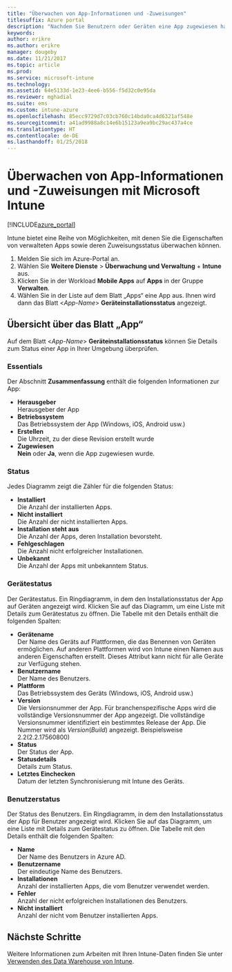 ```yaml
---
title: "Überwachen von App-Informationen und -Zuweisungen"
titlesuffix: Azure portal
description: "Nachdem Sie Benutzern oder Geräten eine App zugewiesen haben, können Sie mithilfe dieser Informationen den Status der App überwachen."
keywords: 
author: erikre
ms.author: erikre
manager: dougeby
ms.date: 11/21/2017
ms.topic: article
ms.prod: 
ms.service: microsoft-intune
ms.technology: 
ms.assetid: 64e5133d-1e23-4ee6-b556-f5d32c0e95da
ms.reviewer: mghadial
ms.suite: ems
ms.custom: intune-azure
ms.openlocfilehash: 85ecc9729d7c03cb760c14bda0ca4d6321af548e
ms.sourcegitcommit: a41ad9988a8c14e6b15123a9ea9bc29ac437a4ce
ms.translationtype: HT
ms.contentlocale: de-DE
ms.lasthandoff: 01/25/2018
---
```

# <a name="how-to-monitor-app-information-and-assignments-with-microsoft-intune"></a>Überwachen von App-Informationen und -Zuweisungen mit Microsoft Intune

[!INCLUDE[azure_portal](./includes/azure_portal.md)]

Intune bietet eine Reihe von Möglichkeiten, mit denen Sie die Eigenschaften von verwalteten Apps sowie deren Zuweisungsstatus überwachen können.

1. Melden Sie sich im Azure-Portal an.
2. Wählen Sie **Weitere Dienste** > **Überwachung und Verwaltung** + **Intune** aus.
3. Klicken Sie in der Workload **Mobile Apps** auf **Apps** in der Gruppe **Verwalten**.
5. Wählen Sie in der Liste auf dem Blatt „Apps“ eine App aus. Ihnen wird dann das Blatt <*App-Name*> **Geräteinstallationsstatus** angezeigt.

## <a name="app-overview-blade"></a>Übersicht über das Blatt „App“

Auf dem Blatt <*App-Name*> **Geräteinstallationsstatus** können Sie Details zum Status einer App in Ihrer Umgebung überprüfen.

### <a name="essentials"></a>Essentials

Der Abschnitt **Zusammenfassung** enthält die folgenden Informationen zur App:

 - **Herausgeber**  
Herausgeber der App
 - **Betriebssystem**  
Das Betriebssystem der App (Windows, iOS, Android usw.)
 - **Erstellen**  
Die Uhrzeit, zu der diese Revision erstellt wurde
 - **Zugewiesen**  
**Nein** oder **Ja**, wenn die App zugewiesen wurde.

### <a name="status"></a>Status
Jedes Diagramm zeigt die Zähler für die folgenden Status:

 - **Installiert**  
Die Anzahl der installierten Apps.
 - **Nicht installiert**  
Die Anzahl der nicht installierten Apps.
 - **Installation steht aus**  
Die Anzahl der Apps, deren Installation bevorsteht.
 - **Fehlgeschlagen**  
Die Anzahl nicht erfolgreicher Installationen.
 - **Unbekannt**  
Die Anzahl der Apps mit unbekanntem Status.

### <a name="device-status"></a>Gerätestatus

Der Gerätestatus. Ein Ringdiagramm, in dem den Installationsstatus der App auf Geräten angezeigt wird. Klicken Sie auf das Diagramm, um eine Liste mit Details zum Gerätestatus zu öffnen. Die Tabelle mit den Details enthält die folgenden Spalten:

 - **Gerätename**  
Der Name des Geräts auf Plattformen, die das Benennen von Geräten ermöglichen. Auf anderen Plattformen wird von Intune einen Namen aus anderen Eigenschaften erstellt. Dieses Attribut kann nicht für alle Geräte zur Verfügung stehen.
 - **Benutzername**  
Der Name des Benutzers.
 - **Plattform**  
Das Betriebssystem des Geräts (Windows, iOS, Android usw.)
 - **Version**  
Die Versionsnummer der App. Für branchenspezifische Apps wird die vollständige Versionsnummer der App angezeigt. Die vollständige Versionsnummer identifiziert ein bestimmtes Release der App. Die Nummer wird als _Version_(_Build_) angezeigt. Beispielsweise 2.2(2.2.17560800)
 - **Status**  
Der Status der App.
 - **Statusdetails**  
Details zum Status.
 - **Letztes Einchecken**  
Datum der letzten Synchronisierung mit Intune des Geräts.


### <a name="user-status"></a>Benutzerstatus

Der Status des Benutzers. Ein Ringdiagramm, in dem den Installationsstatus der App für Benutzer angezeigt wird. Klicken Sie auf das Diagramm, um eine Liste mit Details zum Gerätestatus zu öffnen. Die Tabelle mit den Details enthält die folgenden Spalten:
 - **Name**  
Der Name des Benutzers in Azure AD.
 - **Benutzername**  
Der eindeutige Name des Benutzers.
 - **Installationen**  
Anzahl der installierten Apps, die vom Benutzer verwendet werden.
 - **Fehler**  
Anzahl der nicht erfolgreichen Installationen des Benutzers.
 - **Nicht installiert**  
Anzahl der nicht vom Benutzer installierten Apps.


## <a name="next-steps"></a>Nächste Schritte

Weitere Informationen zum Arbeiten mit Ihren Intune-Daten finden Sie unter [Verwenden des Data Warehouse von Intune](reports-nav-create-intune-reports.md).